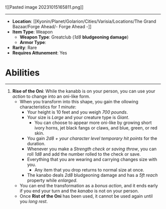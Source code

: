 ![[Pasted image 20231015165811.png]]
 
---
- **Location**:  [[Kyonin/Planet/Golarion/Cities/Varisia/Locations/The Grand Bazaar/Forge Ahead/- Forge Ahead -]]
- **Item Type**: Weapon
	- **Weapon Type**: Greatclub (*1d8* **bludgeoning damage**)
	- **Armor Type**: 
- **Rarity**: Rare
- **Requires Attunement**: Yes

# Abilities
---
1. **Rise of the Oni**: While the kanabb is on your person, you can use your *action* to change into an oni-like form. 
	- When you transform into this shape, you gain the ollowing characteristics for *1 minute*:
		- Your height is 10 feet and you weigh *700 pounds*. 
		- Your size is *Large* and your creature type is *Giant*. 
			- You can choose to appear more oni-like by growing short ivory horns, jet black fangs or claws, and blue, green, or red skin.
		- You gain *2d8 + your character level* *temporary hit points* for the duration.
		- Whenever you make a *Strength check or saving throw*, you can roll *1d8* and add the number rolled to the check or save.
		- Everything that you are wearing and carrying changes size with you. 
			- Any item that you drop returns to normal size at once.
		- The kanabo deals *2d8* bludgeoning damage and has a *5ft reach* property while *enlarged*.
	- You can end the transformation as a *bonus action*, and it ends early if you end your turn and the *kanabo* is not on your person. 
	- Once **Rist of the Oni** has been used, it cannot be used again until you *long rest*.